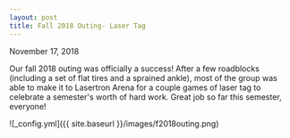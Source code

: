 ```yaml
---
layout: post
title: Fall 2018 Outing- Laser Tag
---
```


November 17, 2018

Our fall 2018 outing was officially a success! After a few roadblocks (including a set of flat tires and a sprained ankle), most of the group was able to make it to Lasertron Arena for a couple games of laser tag to celebrate a semester's worth of hard work. Great job so far this semester, everyone!

![_config.yml]({{ site.baseurl }}/images/f2018outing.png)

